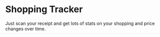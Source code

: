 # Shopping Tracker

Just scan your receipt and get lots of stats on your shopping and price changes over time.

 